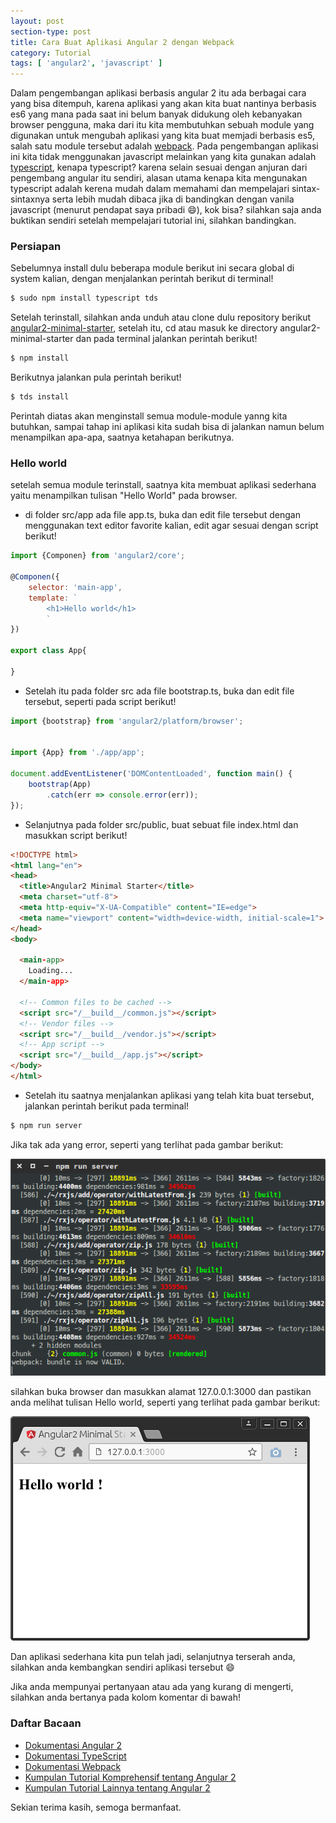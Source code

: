 ```yaml
---
layout: post
section-type: post
title: Cara Buat Aplikasi Angular 2 dengan Webpack
category: Tutorial
tags: [ 'angular2', 'javascript' ]
---
```


Dalam pengembangan aplikasi berbasis angular 2 itu ada berbagai cara yang bisa ditempuh, karena aplikasi yang akan kita buat nantinya berbasis es6 yang mana pada saat ini belum banyak didukung oleh kebanyakan browser pengguna, maka dari itu kita membutuhkan sebuah module yang digunakan untuk mengubah aplikasi yang kita buat memjadi berbasis es5, salah satu module tersebut adalah [webpack](https://github.com/webpack/webpack). Pada pengembangan aplikasi ini kita tidak menggunakan javascript melainkan yang kita gunakan adalah [typescript](https://typescriptlang.org), kenapa typescript? karena selain sesuai dengan anjuran dari pengembang angular itu sendiri, alasan utama kenapa kita mengunakan typescript adalah kerena mudah dalam memahami dan mempelajari sintax-sintaxnya serta lebih mudah dibaca jika di bandingkan dengan vanila javascript (menurut pendapat saya pribadi :smile:), kok bisa? silahkan saja anda buktikan sendiri setelah mempelajari tutorial ini, silahkan bandingkan.

### Persiapan
Sebelumnya install dulu beberapa module berikut ini secara global di system kalian, dengan menjalankan perintah berikut di terminal!

``` bash
$ sudo npm install typescript tds
```

Setelah terinstall, silahkan anda unduh atau clone dulu repository berikut [angular2-minimal-starter](https://github.com/inifaisal/angular2-minimal-starter), setelah itu, cd atau masuk ke directory angular2-minimal-starter dan pada terminal jalankan perintah berikut!

``` bash
$ npm install
```
Berikutnya jalankan pula perintah berikut!

``` bash
$ tds install
```

Perintah diatas akan menginstall semua module-module yanng kita butuhkan, sampai tahap ini aplikasi kita sudah bisa di jalankan namun belum menampilkan apa-apa, saatnya ketahapan berikutnya.

### Hello world
setelah semua module terinstall, saatnya kita membuat aplikasi sederhana yaitu menampilkan tulisan "Hello World" pada browser.

- di folder src/app ada file app.ts, buka dan edit file tersebut dengan menggunakan text editor favorite kalian, edit agar sesuai dengan script berikut!

``` javascript
import {Componen} from 'angular2/core';

@Componen({
	selector: 'main-app',
	template: `
		<h1>Hello world</h1>
		`
})

export class App{

}
```

- Setelah itu pada folder src ada file bootstrap.ts, buka dan edit file tersebut, seperti pada script berikut!

``` javascript
import {bootstrap} from 'angular2/platform/browser';


import {App} from './app/app';

document.addEventListener('DOMContentLoaded', function main() {
	bootstrap(App)
		.catch(err => console.error(err));
});
```

- Selanjutnya pada folder src/public, buat sebuat file index.html dan masukkan script berikut!

``` html
<!DOCTYPE html>
<html lang="en">
<head>
  <title>Angular2 Minimal Starter</title>
  <meta charset="utf-8">
  <meta http-equiv="X-UA-Compatible" content="IE=edge">
  <meta name="viewport" content="width=device-width, initial-scale=1">
</head>
<body>

  <main-app>
    Loading...
  </main-app>

  <!-- Common files to be cached -->
  <script src="/__build__/common.js"></script>
  <!-- Vendor files -->
  <script src="/__build__/vendor.js"></script>
  <!-- App script -->
  <script src="/__build__/app.js"></script>
</body>
</html>
````

- Setelah itu saatnya menjalankan aplikasi yang telah kita buat tersebut, jalankan perintah berikut pada terminal!

``` bash
$ npm run server
```

Jika tak ada yang error, seperti yang terlihat pada gambar berikut:

![angular 2](/img/run-angular-2-webpack.png)

silahkan buka browser dan masukkan alamat 127.0.0.1:3000 dan pastikan anda melihat tulisan Hello world, seperti yang terlihat pada gambar berikut:

![angular 2](/img/success-run-angular2.png)

Dan aplikasi sederhana kita pun telah jadi, selanjutnya terserah anda, silahkan anda kembangkan sendiri aplikasi tersebut :smile:

Jika anda mempunyai pertanyaan atau ada yang kurang di mengerti, silahkan anda bertanya pada kolom komentar di bawah!


### Daftar Bacaan
- [Dokumentasi Angular 2](https://angular.io/docs)
- [Dokumentasi TypeScript](https://github.com/Microsoft/TypeScript/wiki)
- [Dokumentasi Webpack](https://webpack.github.io/docs)
- [Kumpulan Tutorial Komprehensif tentang Angular 2](http://blog.thoughtram.io/exploring-angular-2)
- [Kumpulan Tutorial Lainnya tentang Angular 2](http://onehungrymind.com)

Sekian terima kasih, semoga bermanfaat.
